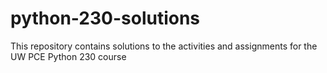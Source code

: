 # python-230-solutions
This repository contains solutions to the activities and assignments for the UW PCE Python 230 course
